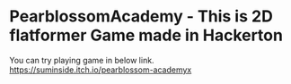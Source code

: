 # PearblossomAcademy - This is 2D flatformer Game made in Hackerton

You can try playing game in below link. 
https://suminside.itch.io/pearblossom-academyx

